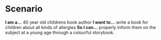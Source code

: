 # Scenario

**I am a…** 40 year old childrens book author
**I want to…** write a book for children about all kinds of allergies
**So I can…** properly inform them on the subject at a young age through a colourful storybook.